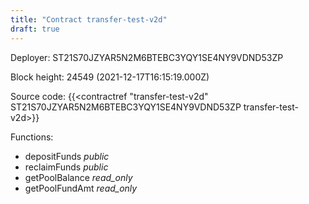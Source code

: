 ```yaml
---
title: "Contract transfer-test-v2d"
draft: true
---
```

Deployer: ST21S70JZYAR5N2M6BTEBC3YQY1SE4NY9VDND53ZP


 



Block height: 24549 (2021-12-17T16:15:19.000Z)

Source code: {{<contractref "transfer-test-v2d" ST21S70JZYAR5N2M6BTEBC3YQY1SE4NY9VDND53ZP transfer-test-v2d>}}

Functions:

* depositFunds _public_
* reclaimFunds _public_
* getPoolBalance _read_only_
* getPoolFundAmt _read_only_
